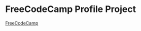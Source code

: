 # FreeCodeCamp Profile Project

[FreeCodeCamp](https://www.freecodecamp.org/challenges/build-a-personal-portfolio-webpage)
